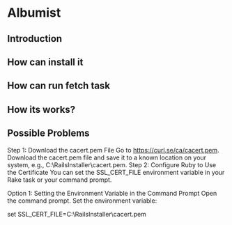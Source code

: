 # Albumist 

## Introduction

## How can install it

## How can run fetch task

## How its works?

## Possible Problems
Step 1: Download the cacert.pem File
Go to https://curl.se/ca/cacert.pem.
Download the cacert.pem file and save it to a known location on your system, e.g., C:\RailsInstaller\cacert.pem.
Step 2: Configure Ruby to Use the Certificate
You can set the SSL_CERT_FILE environment variable in your Rake task or your command prompt.

Option 1: Setting the Environment Variable in the Command Prompt
Open the command prompt.
Set the environment variable:

set SSL_CERT_FILE=C:\RailsInstaller\cacert.pem